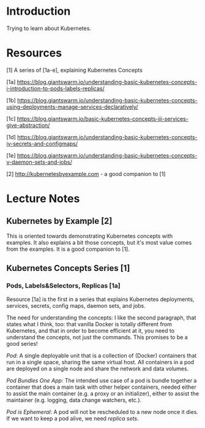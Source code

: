 # Introduction

Trying to learn about Kubernetes.

# Resources

[1] A series of [1a-e], explaining Kubernetes Concepts

[1a] https://blog.giantswarm.io/understanding-basic-kubernetes-concepts-i-introduction-to-pods-labels-replicas/

[1b] https://blog.giantswarm.io/understanding-basic-kubernetes-concepts-using-deployments-manage-services-declaratively/

[1c] https://blog.giantswarm.io/basic-kubernetes-concepts-iii-services-give-abstraction/

[1d] https://blog.giantswarm.io/understanding-basic-kubernetes-concepts-iv-secrets-and-configmaps/

[1e] https://blog.giantswarm.io/understanding-basic-kubernetes-concepts-v-daemon-sets-and-jobs/

[2] http://kubernetesbyexample.com - a good companion to [1]

# Lecture Notes

## Kubernetes by Example [2]

This is oriented towards demonstrating Kubernetes concepts with examples. It also explains a bit those concepts, but it's most value comes from the examples. It is a good companion to [1].

## Kubernetes Concepts Series [1]

### Pods, Labels&Selectors, Replicas [1a]

Resource [1a] is the first in a series that explains Kubernetes deployments, services, secrets, config maps, daemon sets, and jobs.

The need for understanding the concepts: I like the second paragraph, that states what I think, too: that vanilla Docker is totally different from Kubernetes, and that in order to become efficient at it, you need to understand the concepts, not just the commands. This promises to be a good series!

*Pod*: A single deployable unit that is a collection of (Docker) containers that run in a single space, sharing the same virtual host. All containers in a pod are deployed on a single node and share the network and data volumes.

*Pod Bundles One App*: The intended use case of a pod is bundle together a container that does a main task with other helper containers, needed either to assist the main container (e.g. a proxy or an initializer), either to assist the maintainer (e.g. logging, data change watchers, etc.).

*Pod is Ephemeral*: A pod will not be rescheduled to a new node once it dies. If we want to keep a pod alive, we need _replica sets_.

